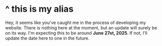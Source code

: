 # ^ this is my alias

Hey, it seems like you've caught me in the process of developing my website. There is nothing here at the moment, but an update will surely be on its way. I'm expecting this to be around **June 27st, 2025**. If not, I'll update the date here to one in the future.
